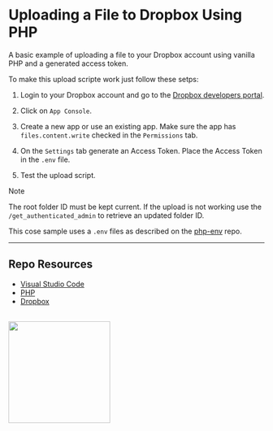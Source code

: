 # Uploading a File to Dropbox Using PHP

A basic example of uploading a file to your Dropbox account using vanilla PHP and a generated access token.

To make this upload scripte work just follow these setps:

1. Login to your Dropbox account and go to the [Dropbox developers portal](https://www.dropbox.com/developers/).

2. Click on ```App Console```.

3. Create a new app or use an existing app. Make sure the app has ```files.content.write``` checked in the ```Permissions``` tab.

4. On the ```Settings``` tab generate an Access Token. Place the Access Token in the ```.env``` file. 

5. Test the upload script.

> [!Note]
> The root folder ID must be kept current. If the upload is not working use the `/get_authenticated_admin` to retrieve an updated folder ID.

This cose sample uses a ```.env``` files as described on the [php-env](https://github.com/codeadamca/php-env) repo. 

***

## Repo Resources

* [Visual Studio Code](https://code.visualstudio.com/)
* [PHP](https://www.php.net/)
* [Dropbox](https://www.dropbox.com/)

<br>
<a href="https://codeadam.ca">
<img src="https://cdn.codeadam.ca/images@1.0.0/codeadam-logo-coloured-horizontal.png" width="200">
</a>

